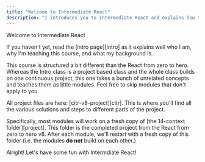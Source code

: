 ```yaml
---
title: "Welcome to Intermediate React"
description: "I introduces you to Intermediate React and explains how the course is structured."
---
```


Welcome to Intermediate React

If you haven't yet, read the [intro page][intro] as it explains well who I am, why I'm teaching this course, and what my background is.

This course is structured a bit different than the React from zero to hero. Whereas the Intro class is a project based class and the whole class builds on one continuous project, this one takes a bunch of unrelated concepts and teaches them as little modules. Feel free to skip modules that don't apply to you.

All project files are here: [citr-v8-project][citr]. This is where you'll find all the various solutions and steps to different parts of the project.

Specifically, most modules will work on a fresh copy of [the 14-context folder][project]. This folder is the completed project from the React from zero to hero v8. After each module, we'll restart with a fresh copy of this folder (i.e. the modules **do not** build on each other.)

Alright! Let's have some fun with Intermdiate React!
